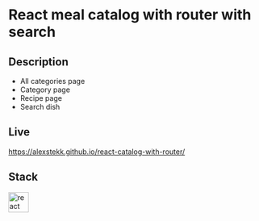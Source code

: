 # React meal catalog with router with search

## Description 
- All categories page
- Category page
- Recipe page
- Search dish

## Live
https://alexstekk.github.io/react-catalog-with-router/
## Stack
<p>
<img src="https://img.shields.io/badge/React-61DAFB?logo=react&logoColor=black&style=for-the-badge" height="40" alt="react logo"  />
</p>

